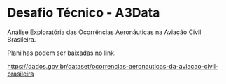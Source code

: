 # Desafio Técnico - A3Data

Análise Exploratória das Ocorrências Aeronáuticas na Aviação Civil Brasileira.

Planilhas podem ser baixadas no link.

https://dados.gov.br/dataset/ocorrencias-aeronauticas-da-aviacao-civil-brasileira